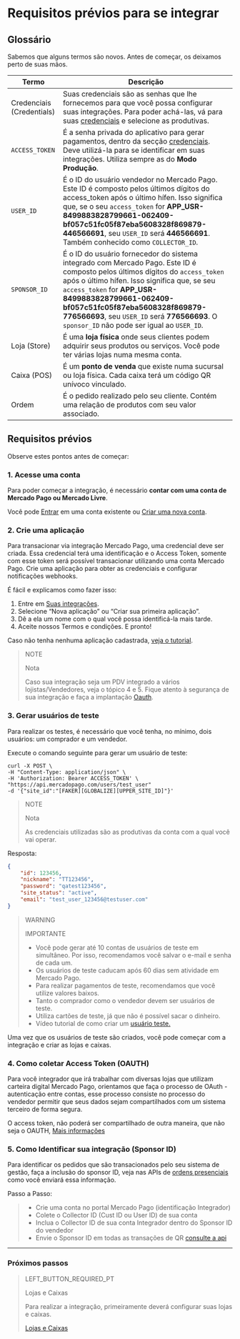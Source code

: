 # Requisitos prévios para se integrar

## Glossário

Sabemos que alguns termos são novos. Antes de começar, os deixamos perto de suas mãos. 

| Termo | Descrição |
| --- | --- |
| Credenciais (Credentials) | Suas credenciais são as senhas que lhe fornecemos para que você possa configurar suas integrações. Para poder achá-las, vá para suas [credenciais]([FAKER][CREDENTIALS][URL]) e selecione as produtivas. |
| `ACCESS_TOKEN` | É a senha privada do aplicativo para gerar pagamentos, dentro da secção [credenciais]([FAKER][CREDENTIALS][URL]). Deve utilizá-la para se identificar em suas integrações. Utiliza sempre as do **Modo Produção**. |
| `USER_ID` | É o ID do usuário vendedor no Mercado Pago. Este ID é composto pelos últimos dígitos do access_token após o último hífen. Isso significa que, se o seu `access_token` for **APP_USR-8499883828799661-062409-bf057c51fc05f87eba5608328f869879-446566691**, seu `USER_ID` será **446566691**. Também conhecido como `COLLECTOR_ID`. |
| `SPONSOR_ID` | É o ID do usuário fornecedor do sistema integrado com Mercado Pago. Este ID é composto pelos últimos dígitos do `access_token` após o último hífen. Isso significa que, se seu `access_token` for **APP_USR-8499883828799661-062409-bf057c51fc05f87eba5608328f869879-776566693**, seu `USER_ID` será **776566693**. O `sponsor_ID` não pode ser igual ao `USER_ID`. |
| Loja (Store) | É uma **loja física** onde seus clientes podem adquirir seus produtos ou serviços. Você pode ter várias lojas numa mesma conta. |
| Caixa (POS) | É um **ponto de venda** que existe numa sucursal ou loja física. Cada caixa terá um código QR unívoco vinculado. |
| Ordem | É o pedido realizado pelo seu cliente. Contém uma relação de produtos com seu valor associado. |

## Requisitos prévios

Observe estes pontos antes de começar: 

### 1. Acesse uma conta

Para poder começar a integração, é necessário **contar com uma conta de Mercado Pago ou Mercado Livre**. 

Você pode [Entrar](https://www.mercadolibre.com/jms/[FAKER][GLOBALIZE][SITE_ID]/lgz/login?platform_id=mp&go=https://www.mercadopago[FAKER][URL][DOMAIN]/developers/pt/guides/in-person-payments/qr-code/pre-requisites) em uma conta existente ou [Criar uma nova conta](https://www.mercadopago[FAKER][URL][DOMAIN]).

### 2. Crie uma aplicação

Para transacionar via integração Mercado Pago, uma credencial deve ser criada. Essa credencial terá uma identificação e o Access Token, somente com esse token será possível transacionar utilizando uma conta Mercado Pago.
Crie uma aplicação para obter as credenciais e configurar notificações webhooks.

É fácil e explicamos como fazer isso:

1. Entre em [Suas integrações](https://www.mercadopago[FAKER][URL][DOMAIN]/developers/panel/applications).
2. Selecione “Nova aplicação” ou “Criar sua primeira aplicação”.
3. Dê a ela um nome com o qual você possa identificá-la mais tarde.
4. Aceite nossos Termos e condições. E pronto!

Caso não tenha nenhuma aplicação cadastrada, [veja o tutorial](https://youtu.be/FFhHdiqpnEI?list=PLCazXKuqZp3g4WfhNlhsB3FL9-1z7gUny).

> NOTE
> 
> Nota
>
> Caso sua integração seja um PDV integrado a vários lojistas/Vendedores, veja o tópico 4 e 5. Fique atento à segurança de sua integração e faça a implantação [Oauth](https://www.mercadopago[FAKER][URL][DOMAIN]/developers/pt/guides/security/oauth/introdution).

### 3. Gerar usuários de teste

Para realizar os testes, é necessário que você tenha, no mínimo, dois usuários: um comprador e um vendedor. 

Execute o comando seguinte para gerar um usuário de teste: 

```curl
curl -X POST \
-H "Content-Type: application/json" \
-H 'Authorization: Bearer ACCESS_TOKEN' \
"https://api.mercadopago.com/users/test_user"
-d '{"site_id":"[FAKER][GLOBALIZE][UPPER_SITE_ID]"}'
```

> NOTE
> 
> Nota
> 
> As credenciais utilizadas são as produtivas da conta com a qual você vai operar.   

Resposta:

```json
{
    "id": 123456,
    "nickname": "TT123456",
    "password": "qatest123456",
    "site_status": "active",
    "email": "test_user_123456@testuser.com"
}
```

> WARNING
>
> IMPORTANTE
>
> * Você pode gerar até 10 contas de usuários de teste em simultâneo. Por isso, recomendamos você salvar o e-mail e senha de cada um. 
> * Os usuários de teste caducam após 60 dias sem atividade em Mercado Pago.
> * Para realizar pagamentos de teste, recomendamos que você utilize valores baixos.
> * Tanto o comprador como o vendedor devem ser usuários de teste.
> * Utiliza cartões de teste, já que não é possível sacar o dinheiro.
> * Vídeo tutorial de como criar um [usuário teste.](https://youtu.be/ejdnAM0A9jA?list=PLCazXKuqZp3g4WfhNlhsB3FL9-1z7gUny)

Uma vez que os usuários de teste são criados, você pode começar com a integração e criar as lojas e caixas.

### 4. Como coletar Access Token (OAUTH)

Para você integrador que irá trabalhar com diversas lojas que utilizam carteira digital Mercado Pago, orientamos que faça o processo de OAuth - autenticação entre contas, esse processo consiste no processo do vendedor permitir que seus dados sejam compartilhados com um sistema terceiro de forma segura.

O access token, não poderá ser compartilhado de outra maneira, que não seja o OAUTH, [Mais informações](https://www.mercadopago[FAKER][URL][DOMAIN]/developers/pt/guides/resources/credentials)

### 5. Como Identificar sua integração (Sponsor ID)

Para identificar os pedidos que são transacionados pelo seu sistema de gestão, faça a inclusão do sponsor ID, veja nas APIs de [ordens presenciais](https://www.mercadopago[FAKER][URL][DOMAIN]/developers/pt/reference) como você enviará essa informação.

Passo a Passo:
> * Crie uma conta no portal Mercado Pago (identificação Integrador)
> * Colete o Collector ID (Cust ID ou User ID)  de sua conta 
> * Inclua o Collector ID de sua conta Integrador dentro do Sponsor ID do vendedor
> * Envie o Sponsor ID em todas as transações de QR [consulte a api](https://www.mercadopago[FAKER][URL][DOMAIN]/developers/pt/reference/instore_orders/_mpmobile_instore_qr_user_id_external_id/post)


---
### Próximos passos

> LEFT_BUTTON_REQUIRED_PT
>
> Lojas e Caixas
>
> Para realizar a integração, primeiramente deverá configurar suas lojas e caixas.
>
> [Lojas e Caixas](https://www.mercadopago[FAKER][URL][DOMAIN]/developers/pt/guides/in-person-payments/qr-code/stores-pos)
